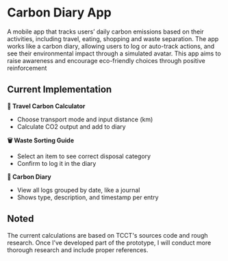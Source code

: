 # Carbon Diary App
A mobile app that tracks users’ daily carbon emissions based on their activities, including travel, eating, shopping and waste separation. The app works like a carbon diary, allowing users to log or auto-track actions, and see their environmental impact through a simulated avatar. This app aims to raise awareness and encourage eco-friendly choices through positive reinforcement

## Current Implementation
**🚗 Travel Carbon Calculator**
- Choose transport mode and input distance (km)
- Calculate CO2 output and add to diary

**🗑 Waste Sorting Guide**
- Select an item to see correct disposal category
- Confirm to log it in the diary

**📖 Carbon Diary**
- View all logs grouped by date, like a journal
- Shows type, description, and timestamp per entry


## Noted
The current calculations are based on TCCT's sources code and rough research. Once I’ve developed part of the prototype, I will conduct more thorough research and include proper references.
